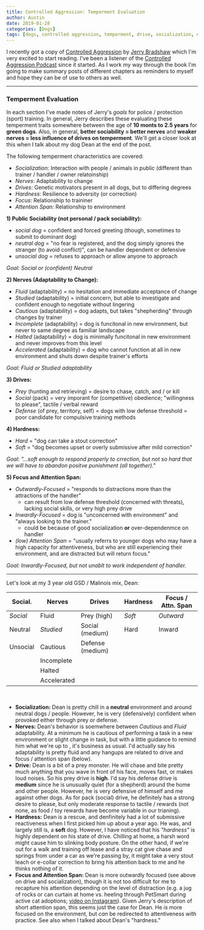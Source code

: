 ```yaml
---
title: Controlled Aggression: Temperment Evaluation
author: Austin
date: 2019-01-28
categories: [Dogs]
tags: [dogs, controlled aggression, temperment, drive, socialization, nerves, hardness, focus, attention, evaluation, assessment]
---
```


I recently got a copy of [Controlled Aggression](https://www.amazon.com/Controlled-Aggression-Girard-Bradshaw/dp/B005D2SAQ6/ref=sr_1_1?ie=UTF8&qid=1548425622&sr=8-1&keywords=controlled+aggression) by [Jerry Bradshaw](https://www.instagram.com/tarheelk9/) which I'm very excited to start reading.  I've been a listener of the [Controlled Aggression Podcast](http://controlledaggressionpodcast.com/) since it started.  As I work my way through the book I'm going to make summary posts of different chapters as reminders to myself and hope they can be of use to others as well.

---

### Temperment Evaluation

In each section I've made notes of Jerry's *goals* for police / protection (sport) training.  In general, Jerry describes these evaluating these temperment traits somewhere between the age of **10 monts to 2.5 years** for **green dogs**.  Also, in general, **better sociability = better nerves** and **weaker nerves = less influence of drives on temperment**.  We'll get a closer look at this when I talk about my dog Dean at the end of the post.

The following temperment characteristics are covered:

- *Socialization*:  Interaction with people / animals in public (different than trainer / handler / owner relatoinship)
- *Nerves*:  Adaptability to change
- *Drives*:  Genetic motivators present in all dogs, but to differing degrees
- *Hardness*:  Resilience to adversity (or correction)
- *Focus*:  Relationship to traininer
- *Attention Span:*  Relationship to environment

**1) Public Sociability (not personal / pack sociability):**

- *social dog* = confident and forced greeting (though, sometimes to submit to dominant dog)
- *neutral dog* = "no fear is registered, and the dog simply ignores the stranger (to avoid conflict)", can be handler dependent or defensive
- *unsocial dog* = refuses to approach or allow anyone to approach

*Goal:  Social or (confident) Neutral*

**2) Nerves (Adaptability to Change):**

- *Fluid* (adaptability) = no hesitation and immediate acceptance of change
- *Studied* (adaptability) = initial concern, but able to investigate and confident enough to negotiate without lingering
- *Cautious* (adaptability) = dog adapts, but takes "shepherding" through changes by trainer
- *Incomplete* (adaptability) = dog is funcitonal in new environment, but never to same degree as familiar landscape
- *Halted* (adaptability) = dog is minimally funcitonal in new environment and never improves from this level
- *Accelerated* (adaptability) = dog who cannot function at all in new environment and shuts down despite trainer's efforts

*Goal:  Fluid or Studied adaptability*

**3) Drives:**

- *Prey* (hunting and retrieving) = desire to chase, catch, and / or kill
- *Social* (pack) = very imporant for (competitive) obedience; "willingness to please", tactile / verbal reward
- *Defense* (of prey, territory, self) = dogs with low defense threshold = poor candidate for compulsive training methods

**4) Hardness:**

- *Hard* = "dog can take a stout correction"
- *Soft* = "dog becomes upset or overly submissive after mild correction"

*Goal:  "...soft enough to respond properly to crrection, but not so hard that we will have to abandon positve punishment (all together)."*

**5) Focus and Attention Span:**

- *Outwardly-Focused* = "responds to distractions more than the attractions of the handler"
  - can result from low defense threshold (concerned with threats), lacking social skills, or very high prey drive
- *Inwardly-Focused* = dog is "unconcerned with environment" and "always looking to the trainer."
  - could be because of good socialization **or** over-dependenmce on handler
- *(low) Attention Span* = "usually referrs to younger dogs who may have a high capacity for attentiveness, but who are still experiencing their environment, and are distracted but will return focus."

*Goal: Inwardly-Focused, but not unablt to work independent of handler.*

---

Let's look at my 3 year old GSD / Malinois mix, Dean:

| Social.  | Nerves      | Drives           | Hardness | Focus / Attn. Span |
| -------- | ----------- | ---------------- | -------- | ------------------ |
| *Social* | Fluid       | Prey (high)      | *Soft*   | *Outward*          |
| Neutral  | *Studied*   | Social (medium)  | Hard     | Inward             |
| Unsocial | Cautious    | Defense (medium) |          |                    |
|          | Incomplete  |                  |          |                    |
|          | Halted      |                  |          |                    |
|          | Accelerated |                  |          |                    |

<br/>

- **Socialization:**  Dean is pretty chill in a **neutral** environment and around neutral dogs / people.  However, he is very (defensively) confident when provoked either through prey or defense.
- **Nerves:**  Dean's behavior is soemwhere between *Cautious* and *Fluid* adaptability.  At a minimum he is cautious of performing a task in a new environment or slight change in task, but with a little guidance to remind him what we're up to , it's business as usual.  I'd actually say his adaptability is pretty fluid and any hangups are related to drive and focus / attention span (below).
- **Drive:**  Dean is a bit of a prey monster.  He will chase and bite pretty much anything that you wave in front of his face, moves fast, or makes loud noises.  So his  prey drive is **high**.  I'd say his defense drive is **medium** since he is unusually quiet (for a shepherd) around the home and other people.  However, he is very defensive of himself and me against other dogs.  As for pack (social) drive, he definitely has a strong desire to  please, but only moderate response to tactile / rewards (not none, as food / toy rewards have become variable in our trianing).
- **Hardness:**  Dean is a rescue, and denfinitely had a lot of submissive reactiveness when I first picked him up about a year ago.  He was, and largely still is, a **soft** dog.  However, I have noticed that his *"hardness"* is highly dependent on his state of drive.  Chilling at home, a harsh word might cause him to slinking body posture.  On the other hand, if we're out for a walk and training off lease and a stray cat give chase and springs from under a car as we're passing by, it might take a very stout leach or e-collar correction to bring his attention back to me and he thinks nothing of it.
- **Focus and Attention Span:**  Dean is more outwardly focused (see above on drive and socialization), though it is not too difficult for me to recapture his attention depending on the level of distraction (e.g. a jug of rocks or can curtain at home vs. heeling through PetSmart during active cat adoptions; [video on Instagram](https://www.instagram.com/stories/highlights/18027998203060710/)).  Given Jerry's description of short attention span, this seems just the case for Dean.  He *is* more focused on the environment, but *can* be redirected to attentiveness with practice.  See also when I talked about Dean's "hardness."
